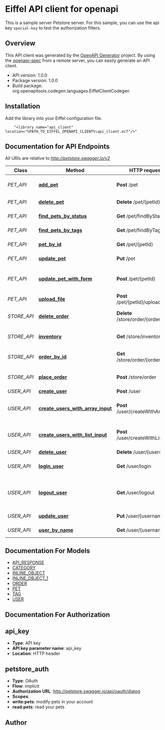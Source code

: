 # Eiffel API client for openapi

This is a sample server Petstore server. For this sample, you can use the api key `special-key` to test the authorization filters.

## Overview
This API client was generated by the [OpenAPI Generator](https://openapi-generator.tech) project.  By using the [openapi-spec](https://openapis.org) from a remote server, you can easily generate an API client.

- API version: 1.0.0
- Package version: 1.0.0
- Build package: org.openapitools.codegen.languages.EiffelClientCodegen

## Installation
Add the library into your Eiffel configuration file.
```
    "<library name="api_client" location="%PATH_TO_EIFFEL_OPENAPI_CLIENT%\api_client.ecf"/>"
```

## Documentation for API Endpoints

All URIs are relative to *http://petstore.swagger.io/v2*

Class | Method | HTTP request | Description
------------ | ------------- | ------------- | -------------
*PET_API* | [**add_pet**](docs/PET_API.md#add_pet) | **Post** /pet | Add a new pet to the store
*PET_API* | [**delete_pet**](docs/PET_API.md#delete_pet) | **Delete** /pet/{petId} | Deletes a pet
*PET_API* | [**find_pets_by_status**](docs/PET_API.md#find_pets_by_status) | **Get** /pet/findByStatus | Finds Pets by status
*PET_API* | [**find_pets_by_tags**](docs/PET_API.md#find_pets_by_tags) | **Get** /pet/findByTags | Finds Pets by tags
*PET_API* | [**pet_by_id**](docs/PET_API.md#pet_by_id) | **Get** /pet/{petId} | Find pet by ID
*PET_API* | [**update_pet**](docs/PET_API.md#update_pet) | **Put** /pet | Update an existing pet
*PET_API* | [**update_pet_with_form**](docs/PET_API.md#update_pet_with_form) | **Post** /pet/{petId} | Updates a pet in the store with form data
*PET_API* | [**upload_file**](docs/PET_API.md#upload_file) | **Post** /pet/{petId}/uploadImage | uploads an image
*STORE_API* | [**delete_order**](docs/STORE_API.md#delete_order) | **Delete** /store/order/{orderId} | Delete purchase order by ID
*STORE_API* | [**inventory**](docs/STORE_API.md#inventory) | **Get** /store/inventory | Returns pet inventories by status
*STORE_API* | [**order_by_id**](docs/STORE_API.md#order_by_id) | **Get** /store/order/{orderId} | Find purchase order by ID
*STORE_API* | [**place_order**](docs/STORE_API.md#place_order) | **Post** /store/order | Place an order for a pet
*USER_API* | [**create_user**](docs/USER_API.md#create_user) | **Post** /user | Create user
*USER_API* | [**create_users_with_array_input**](docs/USER_API.md#create_users_with_array_input) | **Post** /user/createWithArray | Creates list of users with given input array
*USER_API* | [**create_users_with_list_input**](docs/USER_API.md#create_users_with_list_input) | **Post** /user/createWithList | Creates list of users with given input array
*USER_API* | [**delete_user**](docs/USER_API.md#delete_user) | **Delete** /user/{username} | Delete user
*USER_API* | [**login_user**](docs/USER_API.md#login_user) | **Get** /user/login | Logs user into the system
*USER_API* | [**logout_user**](docs/USER_API.md#logout_user) | **Get** /user/logout | Logs out current logged in user session
*USER_API* | [**update_user**](docs/USER_API.md#update_user) | **Put** /user/{username} | Updated user
*USER_API* | [**user_by_name**](docs/USER_API.md#user_by_name) | **Get** /user/{username} | Get user by user name


## Documentation For Models

 - [API_RESPONSE](docs/API_RESPONSE.md)
 - [CATEGORY](docs/CATEGORY.md)
 - [INLINE_OBJECT](docs/INLINE_OBJECT.md)
 - [INLINE_OBJECT_1](docs/INLINE_OBJECT_1.md)
 - [ORDER](docs/ORDER.md)
 - [PET](docs/PET.md)
 - [TAG](docs/TAG.md)
 - [USER](docs/USER.md)


## Documentation For Authorization


## api_key

- **Type**: API key 
- **API key parameter name**: api_key
- **Location**: HTTP header

## petstore_auth

- **Type**: OAuth
- **Flow**: implicit
- **Authorization URL**: http://petstore.swagger.io/api/oauth/dialog
- **Scopes**: 
 - **write:pets**: modify pets in your account
 - **read:pets**: read your pets


## Author



